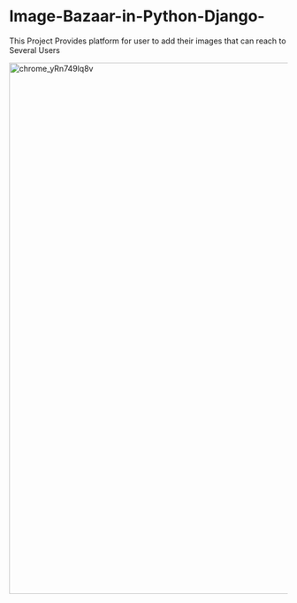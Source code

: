 # Image-Bazaar-in-Python-Django-
This Project Provides platform for user to add their images that can reach to Several Users

<img width="960" alt="chrome_yRn749lq8v" src="https://github.com/user-attachments/assets/0ca24d7a-7e35-4b6f-b989-c2c282bbe96d">
